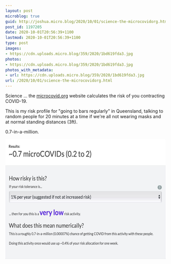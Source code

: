 ```yaml
---
layout: post
microblog: true
guid: http://joshua.micro.blog/2020/10/01/science-the-microcovidorg.html
post_id: 1197205
date: 2020-10-01T20:56:39+1100
lastmod: 2020-10-01T20:56:39+1100
type: post
images:
- https://cdn.uploads.micro.blog/359/2020/1bd619fda3.jpg
photos:
- https://cdn.uploads.micro.blog/359/2020/1bd619fda3.jpg
photos_with_metadata:
- url: https://cdn.uploads.micro.blog/359/2020/1bd619fda3.jpg
url: /2020/10/01/science-the-microcovidorg.html
---
```

Science ... the [microcovid.org](https://www.microcovid.org/) website calculates the risk of you contracting COVID-19.

This is my risk profile for "going to bars regularly" in Queensland, talking to random people for 20 minutes at a time if we're all not wearing masks and at normal standing distances (3ft).

0.7-in-a-million.

<img src="uploads/2020/1bd619fda3.jpg" width="600" height="377" alt="" />
